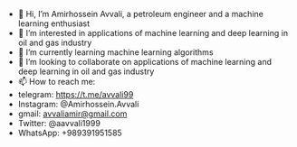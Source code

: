 - 👋 Hi, I’m Amirhossein Avvali, a petroleum engineer and a machine learning enthusiast
- 👀 I’m interested in applications of machine learning and deep learning in oil and gas industry
- 🌱 I’m currently learning machine learning algorithms
- 💞️ I’m looking to collaborate on applications of machine learning and deep learning in oil and gas industry
- 📫 How to reach me:
-   telegram: https://t.me/avvali99
-   Instagram: @Amirhossein.Avvali
-   gmail: avvaliamir@gmail.com
-   Twitter: @aavvali1999
-   WhatsApp: +989391951585
<!---
Avvali/Avvali is a ✨ special ✨ repository because its `README.md` (this file) appears on your GitHub profile.
You can click the Preview link to take a look at your changes.
--->

